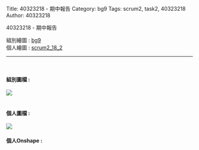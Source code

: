 Title: 40323218 - 期中報告
Category: bg9
Tags: scrum2, task2, 40323218
Author: 40323218


40323218 - 期中報告

<!-- PELICAN_END_SUMMARY -->

組別繪圖 : <a href="http://2016spring-40323250.rhcloud.com/bg9/task2_homework">bg9</a> 
</br>
個人繪圖 : <a href="http://2016spring-40323218.rhcloud.com/bg9/scrum2_18_2">scrum2_18_2</a> 
<hr>
</br>
<h4>組別圖檔 :</h4> 
<img src="./../files/bg9/40323218/bg9組合.png">
</br>
</br>
<h4>個人圖檔 : </h4>
<img src="./../files/bg9/40323218/18_2.png">
</br>
<h4>個人Onshape : </h4>
<script src="https://embed.github.com/view/3d/2015fallhw/cdw2/files/bg9/40323218/40323218_ABCD.stl"width="300"height="300"></script>
</br>
</br>
